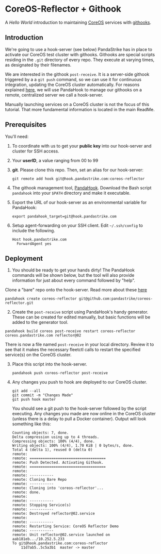 # CoreOS-Reflector + Githook

A _Hello World_ introduction to maintaining [CoreOS][0] services with [githooks][1].

## Introduction

We're going to use a hook-server (see below) PandaStrike has in place to activate our CoreOS test cluster with githooks.  Githooks are special scripts residing in the `.git` directory of every repo.  They execute at varying times, as designated by their filenames.

We are interested in the githook `post-receive`.  It is a server-side githook triggered by a a `git push` command,  so we can use it for continuous integration, updating the CoreOS cluster automatically.  For reasons explained [here](https://github.com/pandastrike/PandaHook/blob/master/README.md#comparison-to-gitreceive), we will use PandaHook to manage our githooks on a remote, centralized server we call a hook-server.  

Manually launching services on a CoreOS cluster is not the focus of this tutorial. That more fundamental information is located in the main ReadMe.

## Prerequisites

You'll need:

1. To coordinate with us to get your **public key** into our hook-server and cluster for SSH access.

2. Your **userID**, a value ranging from 00 to 99

3. **git**. Please clone this repo.  Then, set an alias for our hook-server:
    ```
    git remote add hook git@hook.pandastrike.com:coreos-reflector
    ```

4. The githook management tool, [PandaHook](https://github.com/pandastrike/PandaHook).  Download the Bash script `pandahook` into your `$PATH` directory and make it executable.

5. Export the URL of our hook-server as an environmental variable for PandaHook:
    ```shell
    export pandahook_target=git@hook.pandastrike.com
    ```

6. Setup agent-forwarding on your SSH client.  Edit `~/.ssh/config` to include the following.
    ```
    Host hook.pandastrike.com
      ForwardAgent yes
    ```

## Deployment
1. You should be ready to get your hands dirty!  The PandaHook commands will be shown below, but the tool will also provide information for just about every command followed by "help".

  Clone a "bare" repo onto the hook-server.  Read more about these [here](https://github.com/pandastrike/PandaHook/blob/master/README.md#comparison-to-gitreceive)
  ```
  pandahook create coreos-reflector git@github.com:pandastrike/coreos-reflector.git
  ```

2. Create the `post-receive` script using PandaHook's handy generator.  These can be created for edited manually, but basic functions will be added to the generator tool.
  ```
  pandahook build coreos post-receive restart coreos-reflector coreos.pandastrike.com reflector@02
  ```

  There is now a file named `post-receive` in your local directory.  Review it to see that it makes the necessary fleetctl calls to restart the specified service(s) on the CoreOS cluster. 

3.  Place this script into the hook-server.

    ```
    pandahook push coreos-reflector post-receive
    ```

4. Any changes you push to hook are deployed to our CoreOS cluster.

    ```shell
    git add --all
    git commit -m "Changes Made"
    git push hook master
    ```

    You should see a git push to the hook-server followed by the script executing.  Any changes you made are now online in the CoreOS cluster (unless there is a delay to pull a Docker container).  Output will look something like this:

    ```
    Counting objects: 7, done.
    Delta compression using up to 4 threads.
    Compressing objects: 100% (4/4), done.
    Writing objects: 100% (4/4), 1.70 KiB | 0 bytes/s, done.
    Total 4 (delta 1), reused 0 (delta 0)
    remote:
    remote: ===================================
    remote: Push Detected. Activating Githook.
    remote: ===================================
    remote:
    remote: -----------
    remote: Cloning Bare Repo
    remote: -----------
    remote: Cloning into 'coreos-reflector'...
    remote: done.
    remote:
    remote: -----------
    remote: Stopping Service(s)
    remote: -----------
    remote: Destroyed reflector@02.service
    remote:
    remote: -----------
    remote: Restarting Service: CoreOS Reflector Demo
    remote: -----------
    remote: Unit reflector@02.service launched on aab181eb.../10.252.5.233
    To git@hook.pandastrike.com:coreos-reflector
        11d7ab5..5c5a3b1  master -> master
    ```


[0]:https://www.docker.com/
[1]:http://git-scm.com/docs/githooks
